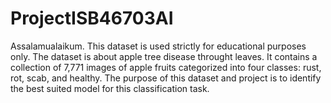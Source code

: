 # ProjectISB46703AI

Assalamualaikum. This dataset is used strictly for educational purposes only. The dataset is about apple tree disease throught leaves. It contains a collection of 7,771 images of apple fruits categorized into four classes: rust, rot, scab, and healthy. The purpose of this dataset and project is to identify the best suited model for this classification task.
